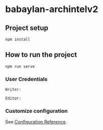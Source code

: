 # babaylan-archintelv2

## Project setup
```
npm install
```

## How to run the project
```
npm run serve
```
### User Credentials
```
Writer:

Editor:
```


### Customize configuration
See [Configuration Reference](https://cli.vuejs.org/config/).
